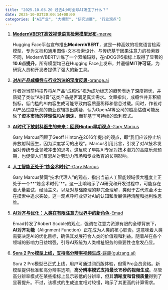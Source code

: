 ```yaml
---
title: "2025.10.03.20 过去4小时全球AI发生了什么？"
date: 2025-10-03T20:00:14+08:00
categories: ["AI产业", "大模型", "研究进展", "行业观点"]
---
```


1.  [**ModernVBERT高效视觉语言检索模型发布**-merve](https://x.com/mervenoyann/status/1974027641033261106)

    Hugging Face平台宣布推出**ModernVBERT**，这是一种高效的视觉语言检索模型，专为文档和通用图像-文本检索设计。与传统基于因果注意力的检索器不同，ModernVBERT训练了一个双编码器，在nDCG@5指标上取得了显著的**10.6点提升**。所有模型均已在Hugging Face上发布，并遵循**MIT许可证**，为研究人员和开发者提供了强大的新工具。

2.  [**对AI产品成瘾性与行业泡沫的深度反思**-orange.ai](https://x.com/oran_ge/status/1974025385034625359)

    作者对当前科技界将AI产品“成瘾性”视为成功标志的趋势表达了深度担忧，并质疑了类似“AI抖音”这类产品是否满足真实需求。文章指出，成瘾性并非积极指标，低门槛的AI内容生成可能导致内容质量稀释和信息过载。同时，作者对AI产品过度乐观的商业逻辑提出质疑，认为OpenAI等公司的超高估值可能反映了**资本市场的非理性**和**AI泡沫**，而非基于可持续的盈利模式。

3.  [**AI时代下放射科医生的未来：回顾Hinton早期观点**-Gary Marcus](https://x.com/GaryMarcus/status/1974062706119336019)

    Gary Marcus回顾了Geoff Hinton在2016年提出的观点，即“我们应该停止培养放射科医生，因为深度学习的出现”。Marcus引用此言，引发了对AI技术发展对传统专业领域冲击的思考。这反映了早期AI专家对技术潜力的高度乐观预期，也促使人们反思AI对劳动力市场和专业教育的长期影响。

4.  [**人工智能正处于“炼金术时代”**-Gary Marcus](https://x.com/GaryMarcus/status/1974069513906704652)

    Gary Marcus赞同“技术代理人”的观点，指出当前人工智能领域很大程度上正处于一个**“炼金术时代”**。这一比喻暗示了AI研究和开发过程中，可能存在着大量尝试、经验主义，以及对基础原理的非完全理解，类似于古代炼金术士在摸索中追求突破。这一观点呼吁业界对AI的认知和发展保持清醒和批判性思维。

5.  [**AI对齐与优化：人类在有限注意力世界中的新角色**-Emad](https://x.com/EMostaque/status/1974068545198620853)

    Emad转发了Robert Scoble的观点，强调在注意力资源有限的全球背景下，**AI对齐功能**（Alignment Function）正在成为人类的核心职责。这意味着人类需要决定AI的优化目标，确保其发展符合人类的价值观和利益。随着AI在各个领域的影响力日益增强，引导AI系统为人类福祉服务的重要性也愈发凸显。

6.  [**Sora 2 Pro模型上线，支持高分辨率视频生成**-歸藏(guizang.ai)](https://x.com/op7418/status/1974021856769487309)

    Sora 2 Pro模型已正式上线，用户可通过网页版体验，但需Pro会员资格。新模型提供标准和高分辨率选项，**高分辨率模式支持最长15秒的视频生成**。尽管高分辨率模式在某些指标上显示较低的分辨率，但其**清晰度和音频质量**得到了显著提升。不过，该模式的生成速度相对较慢，暗示了其更高的计算需求。